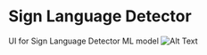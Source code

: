 # Sign Language Detector

UI for Sign Language Detector ML model
![Alt Text](https://media.giphy.com/media/1JzCwuOdBUCE80mjVD/giphy.gif)
